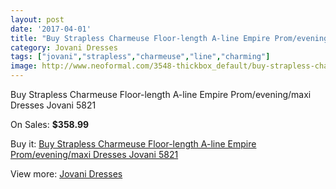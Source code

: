 ```yaml
---
layout: post
date: '2017-04-01'
title: "Buy Strapless Charmeuse Floor-length A-line Empire Prom/evening/maxi Dresses Jovani 5821"
category: Jovani Dresses
tags: ["jovani","strapless","charmeuse","line","charming"]
image: http://www.neoformal.com/3548-thickbox_default/buy-strapless-charmeuse-floor-length-a-line-empire-prom-evening-maxi-dresses-jovani-5821.jpg
---
```

Buy Strapless Charmeuse Floor-length A-line Empire Prom/evening/maxi Dresses Jovani 5821

On Sales: **$358.99**
<a href="https://www.neoformal.com/en/jovani-dresses/1321-buy-strapless-charmeuse-floor-length-a-line-empire-prom-evening-maxi-dresses-jovani-5821.html"><amp-img layout="responsive" width="600" height="600" src="//www.neoformal.com/3548-thickbox_default/buy-strapless-charmeuse-floor-length-a-line-empire-prom-evening-maxi-dresses-jovani-5821.jpg" alt="Buy Strapless Charmeuse Floor-length A-line Empire Prom/evening/maxi Dresses Jovani 5821 0" /></a>
<a href="https://www.neoformal.com/en/jovani-dresses/1321-buy-strapless-charmeuse-floor-length-a-line-empire-prom-evening-maxi-dresses-jovani-5821.html"><amp-img layout="responsive" width="600" height="600" src="//www.neoformal.com/3549-thickbox_default/buy-strapless-charmeuse-floor-length-a-line-empire-prom-evening-maxi-dresses-jovani-5821.jpg" alt="Buy Strapless Charmeuse Floor-length A-line Empire Prom/evening/maxi Dresses Jovani 5821 1" /></a>

Buy it: [Buy Strapless Charmeuse Floor-length A-line Empire Prom/evening/maxi Dresses Jovani 5821](https://www.neoformal.com/en/jovani-dresses/1321-buy-strapless-charmeuse-floor-length-a-line-empire-prom-evening-maxi-dresses-jovani-5821.html "Buy Strapless Charmeuse Floor-length A-line Empire Prom/evening/maxi Dresses Jovani 5821")

View more: [Jovani Dresses](https://www.neoformal.com/en/15-jovani-dresses "Jovani Dresses")